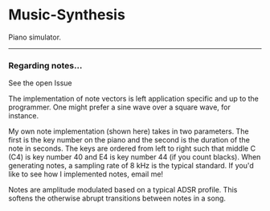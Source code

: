 # Music-Synthesis
Piano simulator.

---

### Regarding notes...
See the open Issue

The implementation of note vectors is left application specific and up to the programmer. One might prefer a sine wave over a square wave, for instance.

My own note implementation (shown here) takes in two parameters. The first is the key number on the piano and the second is the duration of the note in seconds. The keys are ordered from left to right such that middle C (C4) is key number 40 and E4 is key number 44 (if you count blacks). When generating notes, a sampling rate of 8 kHz is the typical standard. If you'd like to see how I implemented notes, email me!

Notes are amplitude modulated based on a typical ADSR profile. This softens the otherwise abrupt transitions between notes in a song.
